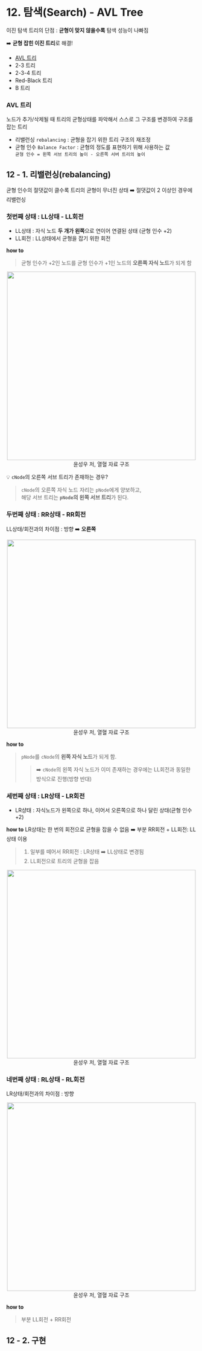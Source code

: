 # 12. 탐색(Search) - AVL Tree
이진 탐색 트리의 단점 : **균형이 맞지 않을수록** 탐색 성능이 나빠짐  



➡️ **균형 잡힌 이진 트리**로 해결!
- [AVL 트리](#avl-트리)
- 2-3 트리
- 2-3-4 트리
- Red-Black 트리
- B 트리

### AVL 트리
노드가 추가/삭제될 때 트리의 균형상태를 파악해서 스스로 그 구조를 변경하여 구조를 잡는 트리

- 리밸런싱 `rebalancing` : 균형을 잡기 위한 트리 구조의 재조정
- 균형 인수 `Balance Factor` : 균형의 정도를 표현하기 위해 사용하는 값  
`균형 인수 = 왼쪽 서브 트리의 높이 - 오른쪽 서버 트리의 높이`  


## 12 - 1. 리밸런싱(rebalancing)
균형 인수의 절댓값이 클수록 트리의 균형이 무너진 상태 ➡️ 절댓값이 2 이상인 경우에 리밸런싱

### 첫번째 상태 : LL상태 - LL회전
- LL상태 : 자식 노드 **두 개가 왼쪽**으로 연이어 연결된 상태 (균형 인수 +2)  
- LL회전 : LL상태에서 균형을 잡기 위한 회전  


**how to**
> 균형 인수가 +2인 노드를 균형 인수가 +1인 노드의 **오른쪽 자식 노드**가 되게 함  

<p align=center><img src="https://user-images.githubusercontent.com/31379392/147873055-d89fe558-f373-4ad9-9df3-3c69938c5ce6.jpg" width = "500"><br>윤성우 저, 열혈 자료 구조</p>

💡 `cNode`의 오른쪽 서브 트리가 존재하는 경우?  
> `cNode`의 오른쪽 자식 노드 자리는 `pNode`에게 양보하고,  
> 해당 서브 트리는 **`pNode`의 왼쪽 서브 트리**가 된다.


### 두번째 상태 : RR상태 - RR회전
LL상태/회전과의 차이점 : 방향 ➡️ **오른쪽**  

<p align=center><img src="https://user-images.githubusercontent.com/31379392/147873060-9dc8d07b-cfe2-4bef-8f00-5c286e1916ea.jpg" width = "500"><br>윤성우 저, 열혈 자료 구조</p>

**how to**
> `pNode`를 `cNode`의 **왼쪽 자식 노드**가 되게 함.  
>> ➡️ `cNode`의 왼쪽 자식 노드가 이미 존재하는 경우에는 LL회전과 동일한 방식으로 진행(방향 반대)  


### 세번째 상태 : LR상태 - LR회전
- LR샹태 : 자식노드가 왼쪽으로 하나, 이어서 오른쪽으로 하나 달린 상태(균형 인수 +2)

**how to**
LR상태는 한 번의 회전으로 균형을 잡을 수 없음 ➡️ 부분 RR회전 + LL회전: LL상태 이용  
>1. 일부를 떼어서 RR회전 : LR상태 ➡️ LL상태로 변경됨  
>2. LL회전으로 트리의 균형을 잡음  

<p align=center><img src="https://user-images.githubusercontent.com/31379392/147873385-920000bc-089c-4a5d-b5a0-6c274dd650bc.jpg" width = "500"><br>윤성우 저, 열혈 자료 구조</p>


### 네번째 상태 : RL상태 - RL회전
LR상태/회전과의 차이점 : 방향  

<p align=center><img src="https://user-images.githubusercontent.com/31379392/147873387-b028a413-458e-4019-a554-ff44d3cc094d.jpg" width = "500"><br>윤성우 저, 열혈 자료 구조</p>

**how to**  
> 부분 LL회전 + RR회전

## 12 - 2. 구현
